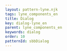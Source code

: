 ```yaml
---
layout: pattern-lyne.njk
tags: lyne_components_en
title: Dialog
key: dialog-lyne_en
parent: lyne_components_en
keywords: dialog
order: 10
patternId: sbbDialog
---
```

